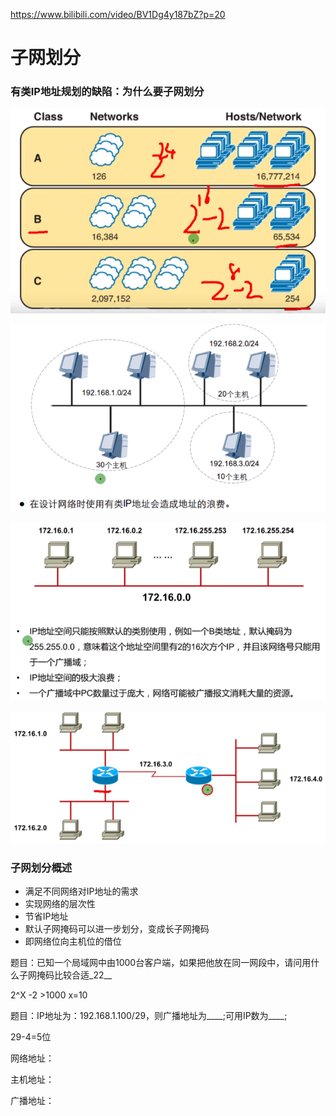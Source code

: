  https://www.bilibili.com/video/BV1Dg4y187bZ?p=20 

# 子网划分

### 有类IP地址规划的缺陷：为什么要子网划分

![1595652137694](子网划分.assets/1595652137694.png)

![1595652177073](子网划分.assets/1595652177073.png)

![1595652354080](子网划分.assets/1595652354080.png)

![1595660089578](子网划分.assets/1595660089578.png)

### 子网划分概述

* 满足不同网络对IP地址的需求
* 实现网络的层次性
* 节省IP地址
* 默认子网掩码可以进一步划分，变成长子网掩码
* 即网络位向主机位的借位

题目：已知一个局域网中由1000台客户端，如果把他放在同一网段中，请问用什么子网掩码比较合适_22__

2^X -2 >1000	x=10	

题目：IP地址为：192.168.1.100/29，则广播地址为____;可用IP数为____;

29-4=5位

网络地址：

主机地址：

广播地址：